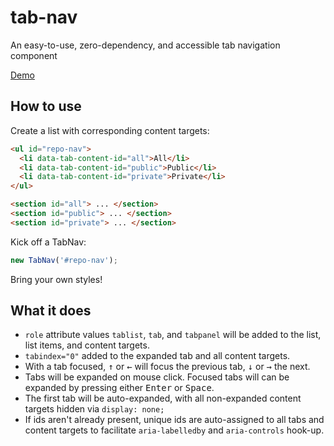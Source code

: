 # tab-nav

An easy-to-use, zero-dependency, and accessible tab navigation component

[Demo](https://dontgoplastic.github.io/tab-nav/demo)

## How to use

Create a list with corresponding content targets:

```html
<ul id="repo-nav">
  <li data-tab-content-id="all">All</li>
  <li data-tab-content-id="public">Public</li>
  <li data-tab-content-id="private">Private</li>
</ul>

<section id="all"> ... </section>
<section id="public"> ... </section>
<section id="private"> ... </section>
```

Kick off a TabNav:

```js
new TabNav('#repo-nav');
```

Bring your own styles!

## What it does

* `role` attribute values `tablist`, `tab`, and `tabpanel` will be added to the list, list items, and content targets.
* `tabindex="0"` added to the expanded tab and all content targets.
* With a tab focused, <kbd>↑</kbd> or <kbd>←</kbd> will focus the previous tab, <kbd>↓</kbd> or <kbd>→</kbd> the next.
* Tabs will be expanded on mouse click. Focused tabs will can be expanded by pressing either <kbd>Enter</kbd> or <kbd>Space</kbd>.
* The first tab will be auto-expanded, with all non-expanded content targets hidden via `display: none;`
* If ids aren't already present, unique ids are auto-assigned to all tabs and content targets to facilitate `aria-labelledby` and `aria-controls` hook-up.